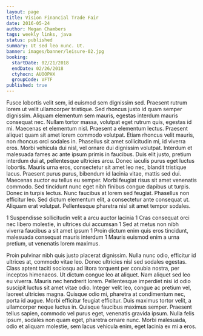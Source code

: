 ```yaml
---
layout: page
title: Vision Financial Trade Fair
date: 2016-05-24
author: Megan Chambers
tags: weekly links, java
status: published
summary: Ut sed leo nunc. Ut.
banner: images/banner/leisure-02.jpg
booking:
  startDate: 02/21/2018
  endDate: 02/26/2018
  ctyhocn: AUOOPHX
  groupCode: VFTF
published: true
---
```

Fusce lobortis velit sem, id euismod sem dignissim sed. Praesent rutrum lorem ut velit ullamcorper tristique. Sed rhoncus justo id quam semper dignissim. Aliquam elementum sem mauris, egestas interdum mauris consequat nec. Nullam tortor massa, volutpat eget rutrum quis, egestas id mi. Maecenas et elementum nisl. Praesent a elementum lectus. Praesent aliquet quam sit amet lorem commodo volutpat. Etiam rhoncus velit mauris, non rhoncus orci sodales in. Phasellus sit amet sollicitudin mi, id viverra eros. Morbi vehicula dui nisl, vel ornare dui dignissim volutpat.
Interdum et malesuada fames ac ante ipsum primis in faucibus. Duis elit justo, pretium interdum dui at, pellentesque ultricies arcu. Donec iaculis purus eget luctus lobortis. Mauris urna eros, consectetur sit amet leo nec, blandit tristique lacus. Praesent purus purus, bibendum id lacinia vitae, mattis sed dui. Maecenas auctor eu tellus eu semper. Morbi feugiat risus sit amet venenatis commodo. Sed tincidunt nunc eget nibh finibus congue dapibus ut turpis. Donec in turpis lectus. Nunc faucibus at lorem sed feugiat. Phasellus non efficitur leo. Sed dictum elementum elit, a consectetur ante consequat ut. Aliquam erat volutpat. Pellentesque pharetra nisl sit amet tempor sodales.

1 Suspendisse sollicitudin velit a arcu auctor lacinia
1 Cras consequat orci nec libero molestie, in ultrices dui accumsan
1 Sed at metus non nibh viverra faucibus a sit amet ipsum
1 Proin dictum enim quis eros tincidunt, malesuada consequat mauris interdum
1 Mauris euismod enim a urna pretium, ut venenatis lorem maximus.

Proin pulvinar nibh quis justo placerat dignissim. Nulla nunc odio, efficitur id ultrices at, commodo vitae leo. Donec ultricies nisl sed sodales egestas. Class aptent taciti sociosqu ad litora torquent per conubia nostra, per inceptos himenaeos. Ut dictum congue leo at aliquet. Nam aliquet sed leo eu viverra. Mauris nec hendrerit lorem. Pellentesque imperdiet nisi id odio suscipit luctus sit amet vitae odio. Integer velit leo, congue ac pretium vel, laoreet ultricies magna. Quisque odio mi, pharetra at condimentum nec, porta id augue. Morbi efficitur feugiat efficitur. Duis maximus tortor velit, a ullamcorper neque luctus in. Quisque faucibus maximus semper. Praesent tellus sapien, commodo vel purus eget, venenatis gravida ipsum. Nulla felis ipsum, sodales non quam eget, pharetra ornare nunc. Morbi malesuada, odio et aliquam molestie, sem lacus vehicula enim, eget lacinia ex mi a eros.
